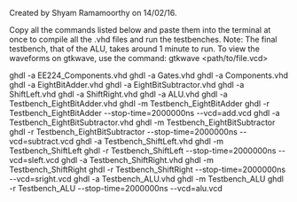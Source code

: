 Created by Shyam Ramamoorthy on 14/02/16.


Copy all the commands listed below and paste them into the terminal at once to compile all the .vhd files and run the testbenches. 
Note: The final testbench, that of the ALU, takes around 1 minute to run. 
To view the waveforms on gtkwave, use the command: gtkwave <path/to/file.vcd>

ghdl -a EE224_Components.vhd
ghdl -a Gates.vhd
ghdl -a Components.vhd
ghdl -a EightBitAdder.vhd
ghdl -a EightBitSubtractor.vhd
ghdl -a ShiftLeft.vhd
ghdl -a ShiftRight.vhd
ghdl -a ALU.vhd
ghdl -a Testbench_EightBitAdder.vhd
ghdl -m Testbench_EightBitAdder
ghdl -r Testbench_EightBitAdder --stop-time=2000000ns --vcd=add.vcd
ghdl -a Testbench_EightBitSubtractor.vhd
ghdl -m Testbench_EightBitSubtractor
ghdl -r Testbench_EightBitSubtractor --stop-time=2000000ns --vcd=subtract.vcd
ghdl -a Testbench_ShiftLeft.vhd
ghdl -m Testbench_ShiftLeft
ghdl -r Testbench_ShiftLeft --stop-time=2000000ns --vcd=sleft.vcd
ghdl -a Testbench_ShiftRight.vhd
ghdl -m Testbench_ShiftRight
ghdl -r Testbench_ShiftRight --stop-time=2000000ns --vcd=sright.vcd
ghdl -a Testbench_ALU.vhd
ghdl -m Testbench_ALU
ghdl -r Testbench_ALU --stop-time=2000000ns --vcd=alu.vcd


